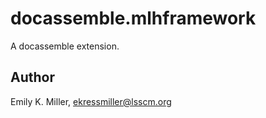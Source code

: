 # docassemble.mlhframework

A docassemble extension.

## Author

Emily K. Miller, ekressmiller@lsscm.org

